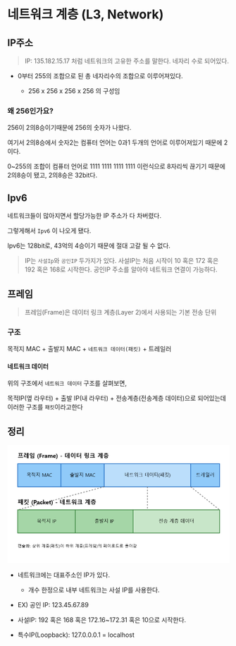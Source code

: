 # 네트워크 계층 (L3, Network)

## IP주소

> IP: 135.182.15.17 처럼 네트워크의 고유한 주소를 말한다. 네자리 수로 되어있다.

- 0부터 255의 조합으로 된 총 네자리수의 조합으로 이루어져있다.

  - 256 x 256 x 256 x 256 의 구성임

### 왜 256인가요?

256이 2의8승이기때문에 256의 숫자가 나왔다.

여기서 2의8승에서 숫자2는 컴퓨터 언어는 0과1 두개의 언어로 이루어져있기 때문에 2이다.

0~255의 조합이 컴퓨터 언어로 1111 1111 1111 1111 이런식으로 8자리씩 끊기기 때문에 2의8승이 됐고, 2의8승은 32bit다.

## Ipv6

네트워크들이 많아지면서 할당가능한 IP 주소가 다 차버렸다.

그렇게해서 `Ipv6` 이 나오게 됐다.

Ipv6는 128bit로, 43억의 4승이기 때문에 절대 고갈 될 수 없다.

> IP는 `사설Ip`와 `공인IP` 두가지가 있다.
> 사설IP는 처음 시작이 10 혹은 172 혹은 192 혹은 168로 시작한다.
> 공인IP 주소를 알아야 네트워크 연결이 가능하다.

## 프레임

> 프레임(Frame)은 데이터 링크 계층(Layer 2)에서 사용되는 기본 전송 단위

### 구조

목적지 MAC + 출발지 MAC + `네트워크 데이터(패킷)` + 트레일러

#### 네트워크 데이터

위의 구조에서 `네트워크 데이터` 구조를 살펴보면,

목적IP(옆 라우터) + 출발 IP(내 라우터) + 전송계층(전송계층 데이터)으로 되어있는데 이러한 구조를 `패킷`이라고한다

## 정리

![프레임](./프레임.png)

- 네트워크에는 대표주소인 IP가 있다.

  - 개수 한정으로 내부 네트워크는 사설 IP를 사용한다.

- EX) 공인 IP: 123.45.67.89
- 사설IP: 192 혹은 168 혹은 172.16~172.31 혹은 10으로 시작한다.
- 특수IP(Loopback): 127.0.0.0.1 = localhost
